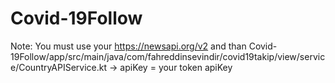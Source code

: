 # Covid-19Follow

Note: You must use your https://newsapi.org/v2 and than Covid-19Follow/app/src/main/java/com/fahreddinsevindir/covid19takip/view/service/CountryAPIService.kt -> apiKey = your token apiKey
